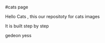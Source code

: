 #cats page 

Hello Cats , this our repositoty for cats images 

It is built step by step

gedeon
yess
